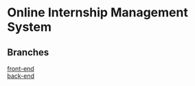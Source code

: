 # Online Internship Management System

## Branches
[front-end](https://github.com/codeStuffs/internship-management-system/tree/front-end) <br>
[back-end](https://github.com/codeStuffs/internship-management-system/tree/backend)
